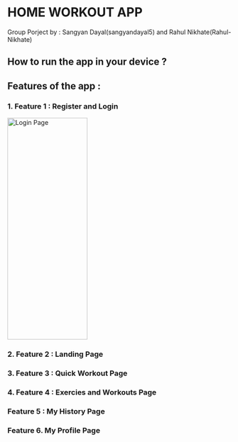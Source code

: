 # HOME WORKOUT APP 
Group Porject by : Sangyan Dayal(sangyandayal5) and Rahul Nikhate(Rahul-Nikhate)

## How to run the app in your device ?


## Features of the app : 

### 1. Feature 1 : Register and Login

<img src="https://github.com/user-attachments/assets/af54c93d-8944-4977-b647-fddd05bc3067" alt="Login Page" width="180" height="500">



### 2. Feature 2 : Landing Page

### 3. Feature 3 : Quick Workout Page

### 4. Feature 4 : Exercies and Workouts Page

### Feature 5 : My History Page

### Feature 6. My Profile Page
